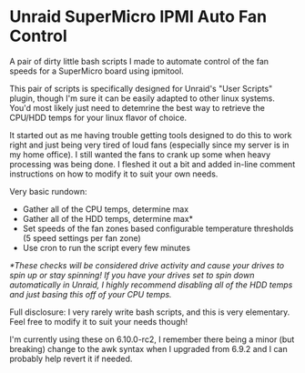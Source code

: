 # Unraid SuperMicro IPMI Auto Fan Control

A pair of dirty little bash scripts I made to automate control of the fan speeds for a SuperMicro board using ipmitool. 

This pair of scripts is specifically designed for Unraid's "User Scripts" plugin, though I'm sure it can be easily adapted to other linux systems. You'd most likely just need to detemrine the best way to retrieve the CPU/HDD temps for your linux flavor of choice.

It started out as me having trouble getting tools designed to do this to work right and just being very tired of loud fans (especially since my server is in my home office). I still wanted the fans to crank up some when heavy processing was being done. I fleshed it out a bit and added in-line comment instructions on how to modify it to suit your own needs.

Very basic rundown:
- Gather all of the CPU temps, determine max
- Gather all of the HDD temps, determine max*
- Set speeds of the fan zones based configurable temperature thresholds (5 speed settings per fan zone)
- Use cron to run the script every few minutes

_*These checks will be considered drive activity and cause your drives to spin up or stay spinning! 
If you have your drives set to spin down automatically in Unraid, I highly recommend disabling all of the HDD temps and just basing this off of your CPU temps._

Full disclosure: I very rarely write bash scripts, and this is very elementary. Feel free to modify it to suit your needs though!

I'm currently using these on 6.10.0-rc2, I remember there being a minor (but breaking) change to the awk syntax when I upgraded from 6.9.2 and I can probably help revert it if needed.
